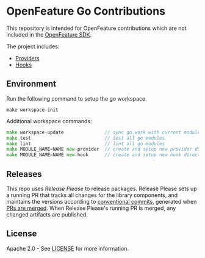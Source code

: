 # OpenFeature Go Contributions

This repository is intended for OpenFeature contributions which are not included in the [OpenFeature SDK](https://github.com/open-feature/go-sdk).

The project includes:

- [Providers](./providers)
- [Hooks](./hooks)

## Environment

Run the following command to setup the go workspace.

```
make workspace-init
```

Additional workspace commands:

```go
make workspace-update               // sync go.work with current modules
make test                           // test all go modules
make lint                           // lint all go modules
make MODULE_NAME=NAME new-provider  // create and setup new provider directory (requires [jq](https://stedolan.github.io/jq/download/))
make MODULE_NAME=NAME new-hook      // create and setup new hook directory (requires [jq](https://stedolan.github.io/jq/download/))
```

## Releases

This repo uses _Release Please_ to release packages. Release Please sets up a running PR that tracks all changes for the library components, and maintains the versions according to [conventional commits](https://www.conventionalcommits.org/en/v1.0.0/), generated when [PRs are merged](https://github.com/amannn/action-semantic-pull-request). When Release Please's running PR is merged, any changed artifacts are published.

## License

Apache 2.0 - See [LICENSE](./LICENSE) for more information.
